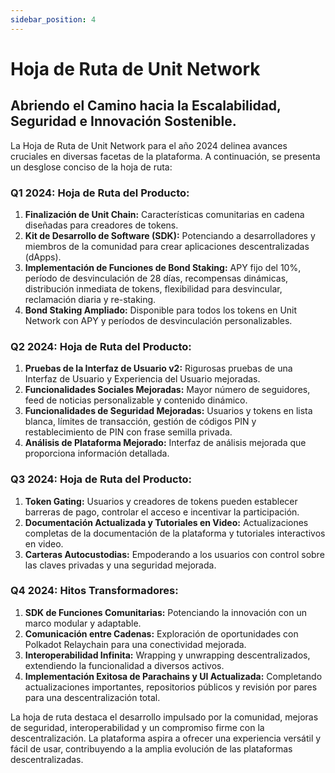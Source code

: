 ```yaml
---
sidebar_position: 4
---
```


# Hoja de Ruta de Unit Network

## Abriendo el Camino hacia la Escalabilidad, Seguridad e Innovación Sostenible.

La Hoja de Ruta de Unit Network para el año 2024 delinea avances cruciales en diversas facetas de la plataforma. A continuación, se presenta un desglose conciso de la hoja de ruta:

### Q1 2024: Hoja de Ruta del Producto:

1. **Finalización de Unit Chain:** Características comunitarias en cadena diseñadas para creadores de tokens.
2. **Kit de Desarrollo de Software (SDK):** Potenciando a desarrolladores y miembros de la comunidad para crear aplicaciones descentralizadas (dApps).
3. **Implementación de Funciones de Bond Staking:** APY fijo del 10%, período de desvinculación de 28 días, recompensas dinámicas, distribución inmediata de tokens, flexibilidad para desvincular, reclamación diaria y re-staking.
4. **Bond Staking Ampliado:** Disponible para todos los tokens en Unit Network con APY y períodos de desvinculación personalizables.

### Q2 2024: Hoja de Ruta del Producto:

1. **Pruebas de la Interfaz de Usuario v2:** Rigurosas pruebas de una Interfaz de Usuario y Experiencia del Usuario mejoradas.
2. **Funcionalidades Sociales Mejoradas:** Mayor número de seguidores, feed de noticias personalizable y contenido dinámico.
3. **Funcionalidades de Seguridad Mejoradas:** Usuarios y tokens en lista blanca, límites de transacción, gestión de códigos PIN y restablecimiento de PIN con frase semilla privada.
4. **Análisis de Plataforma Mejorado:** Interfaz de análisis mejorada que proporciona información detallada.

### Q3 2024: Hoja de Ruta del Producto:

1. **Token Gating:** Usuarios y creadores de tokens pueden establecer barreras de pago, controlar el acceso e incentivar la participación.
2. **Documentación Actualizada y Tutoriales en Video:** Actualizaciones completas de la documentación de la plataforma y tutoriales interactivos en video.
3. **Carteras Autocustodias:** Empoderando a los usuarios con control sobre las claves privadas y una seguridad mejorada.

### Q4 2024: Hitos Transformadores:

1. **SDK de Funciones Comunitarias:** Potenciando la innovación con un marco modular y adaptable.
2. **Comunicación entre Cadenas:** Exploración de oportunidades con Polkadot Relaychain para una conectividad mejorada.
3. **Interoperabilidad Infinita:** Wrapping y unwrapping descentralizados, extendiendo la funcionalidad a diversos activos.
4. **Implementación Exitosa de Parachains y UI Actualizada:** Completando actualizaciones importantes, repositorios públicos y revisión por pares para una descentralización total.

La hoja de ruta destaca el desarrollo impulsado por la comunidad, mejoras de seguridad, interoperabilidad y un compromiso firme con la descentralización. La plataforma aspira a ofrecer una experiencia versátil y fácil de usar, contribuyendo a la amplia evolución de las plataformas descentralizadas.
